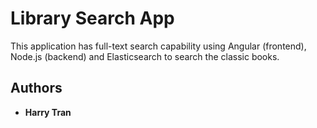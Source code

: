 # Library Search App

This application has full-text search capability using Angular (frontend), Node.js (backend) and Elasticsearch to search the classic books.

## Authors

- **Harry Tran**
